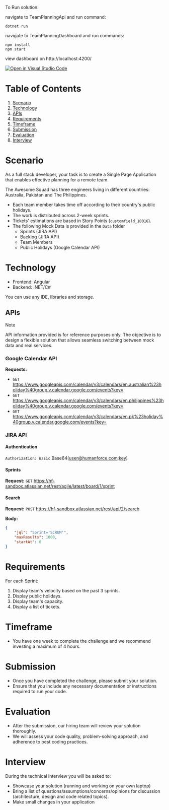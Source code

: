 To Run solution:

navigate to TeamPlanningApi and run command:

```
dotnet run
```

navigate to TeamPlanningDashboard and run commands:

```
npm install
npm start
```

view dashboard on http://localhost:4200/

[![Open in Visual Studio Code](https://classroom.github.com/assets/open-in-vscode-718a45dd9cf7e7f842a935f5ebbe5719a5e09af4491e668f4dbf3b35d5cca122.svg)](https://classroom.github.com/online_ide?assignment_repo_id=13673957&assignment_repo_type=AssignmentRepo)

# Table of Contents

1. [Scenario](#scenario)
2. [Technology](#technology)
3. [APIs](#apis)
4. [Requirements](#requirements)
5. [Timeframe](#timeframe)
6. [Submission](#submission)
7. [Evaluation](#evaluation)
8. [Interview](#interview)

# Scenario

As a full stack developer, your task is to create a Single Page Application that enables effective planning for a remote team.

The Awesome Squad has three engineers living in different countries: Australia, Pakistan and The Philippines.

-   Each team member takes time off according to their country's public holidays.
-   The work is distributed across 2-week sprints.
-   Tickets' estimations are based in Story Points (`customfield_10016`).
-   The following Mock Data is provided in the `Data` folder
    -   Sprints (JIRA API)
    -   Backlog (JIRA API)
    -   Team Members
    -   Public Holidays (Google Calendar API)

# Technology

-   Frontend: Angular
-   Backend: .NET/C#

You can use any IDE, libraries and storage.

## APIs

> [!NOTE]  
> API information provided is for reference purposes only. The objective is to design a flexible solution that allows seamless switching between mock data and real services.

### Google Calendar API

**Requests:**

-   `GET` https://www.googleapis.com/calendar/v3/calendars/en.australian%23holiday%40group.v.calendar.google.com/events?key=
-   `GET` https://www.googleapis.com/calendar/v3/calendars/en.philippines%23holiday%40group.v.calendar.google.com/events?key=
-   `GET` https://www.googleapis.com/calendar/v3/calendars/en.pk%23holiday%40group.v.calendar.google.com/events?key=

### JIRA API

#### Authentication

`Authorization: Basic` Base64(user@humanforce.com:[key](https://id.atlassian.com/manage-profile/security/api-tokens))

#### Sprints

**Request:** `GET` https://hf-sandbox.atlassian.net/rest/agile/latest/board/1/sprint

#### Search

**Request:** `POST` https://hf-sandbox.atlassian.net/rest/api/2/search

**Body:**

```json
{
    "jql": "Sprint='SCRUM'",
    "maxResults": 1000,
    "startAt": 0
}
```

# Requirements

For each Sprint:

1. Display team's velocity based on the past 3 sprints.
2. Display public holidays.
3. Display team's capacity.
4. Display a list of tickets.

# Timeframe

-   You have one week to complete the challenge and we recommend investing a maximum of 4 hours.

# Submission

-   Once you have completed the challenge, please submit your solution.
-   Ensure that you include any necessary documentation or instructions required to run your code.

# Evaluation

-   After the submission, our hiring team will review your solution thoroughly.
-   We will assess your code quality, problem-solving approach, and adherence to best coding practices.

# Interview

During the technical interview you will be asked to:

-   Showcase your solution (running and working on your own laptop)
-   Bring a list of questions/assumptions/concerns/opinions for discussion (architecture, design and code related topics).
-   Make small changes in your application
